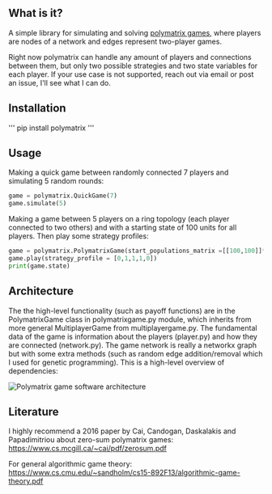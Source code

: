 ## What is it?
A simple library for simulating and solving [polymatrix games](https://en.wikipedia.org/wiki/Succinct_game#Polymatrix_games), where players are nodes of a network and edges represent two-player games.

Right now polymatrix can handle any amount of players and connections between them, but only two possible strategies and two state variables for each player. If your use case is not supported, reach out via email or post an issue, I'll see what I can do.

## Installation
'''
pip install polymatrix
'''

## Usage

Making a quick game between randomly connected 7 players and simulating 5 random rounds:

```python
game = polymatrix.QuickGame(7)
game.simulate(5)
```

Making a game between 5 players on a ring topology (each player connected to two others) and with a starting state of 100 units for all players. Then play some strategy profiles:

```python
game = polymatrix.PolymatrixGame(start_populations_matrix =[[100,100]]*5, topology="ring")
game.play(strategy_profile = [0,1,1,1,0])
print(game.state)
```

## Architecture

The the high-level functionality (such as payoff functions) are in the PolymatrixGame class in polymatrixgame.py module, which inherits from more general MultiplayerGame from multiplayergame.py. The fundamental data of the game is information about the players (player.py) and how they are connected (network.py). The game network is really a networkx graph but with some extra methods (such as random edge addition/removal which I used for genetic programming). This is a high-level overview of dependencies:

![Polymatrix game software architecture](https://github.com/python-polymatrix-games/polymatrix-games/blob/main/corpgame-architecture.png "Polymatrix game software architecture")


## Literature

I highly recommend a 2016 paper by Cai, Candogan, Daskalakis and Papadimitriou about zero-sum polymatrix games: https://www.cs.mcgill.ca/~cai/pdf/zerosum.pdf

For general algorithmic game theory: https://www.cs.cmu.edu/~sandholm/cs15-892F13/algorithmic-game-theory.pdf


